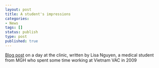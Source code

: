 ```yaml
---
layout: post
title: A student's impressions
categories:
- News
tags: []
status: publish
type: post
published: true
---
```

[Blog post](http://www.massgeneral.org/about/newsarticle.aspx?id=1830) on a day at the clinic, written by Lisa Nguyen, a medical student from MGH who spent some time working at Vietnam VAC in 2009
